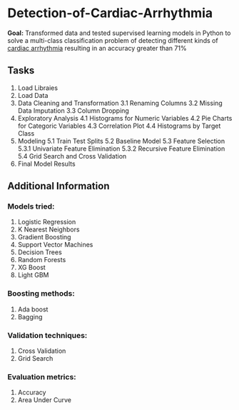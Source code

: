 # Detection-of-Cardiac-Arrhythmia

**Goal:** Transformed data and tested supervised learning models in Python to solve a multi-class classification problem of detecting different kinds of [cardiac arrhythmia](https://archive.ics.uci.edu/ml/datasets/arrhythmia) resulting in an accuracy greater than 71%

## Tasks
1. Load Libraies
2. Load Data
3. Data Cleaning and Transformation 
    3.1 Renaming Columns 
    3.2 Missing Data Imputation 
    3.3 Column Dropping 
4. Exploratory Analysis
   4.1 Histograms for Numeric Variables
   4.2 Pie Charts for Categoric Variables
   4.3 Correlation Plot 
   4.4 Histograms by Target Class
5. Modeling
    5.1 Train Test Splits
    5.2 Baseline Model
    5.3 Feature Selection
      5.3.1 Univariate Feature Elimination
      5.3.2 Recursive Feature Elimination
    5.4 Grid Search and Cross Validation
6. Final Model Results

## Additional Information

### Models tried:
1. Logistic Regression
2. K Nearest Neighbors
3. Gradient Boosting
4. Support Vector Machines
5. Decision Trees
6. Random Forests
7. XG Boost
8. Light GBM

### Boosting methods:
1. Ada boost
2. Bagging

### Validation techniques:
1. Cross Validation
2. Grid Search

### Evaluation metrics:
1. Accuracy
2. Area Under Curve

